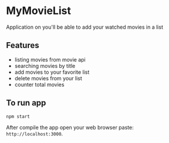 # MyMovieList
Application on you'll be able to add your watched movies in a list

## Features
- listing movies from movie api
- searching movies by title
- add movies to your favorite list
- delete movies from your list
- counter total movies

## To run app
    npm start

After compile the app open your web browser paste: `http://localhost:3000`.
